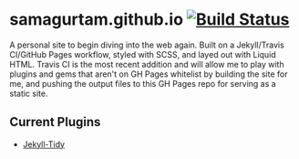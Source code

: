 # samagurtam.github.io [![Build Status](https://travis-ci.org/samagurtam/samagurtam.github.io.svg?branch=release)](https://travis-ci.org/samagurtam/samagurtam.github.io)

A personal site to begin diving into the web again. Built on a Jekyll/Travis CI/GitHub Pages workflow, styled with SCSS, and layed out with Liquid HTML. Travis CI is the most recent addition and will allow me to play with plugins and gems that aren't on GH Pages whitelist by building the site for me, and pushing the output files to this GH Pages repo for serving as a static site.

## Current Plugins

- [Jekyll-Tidy](https://github.com/apsislabs/jekyll-tidy)